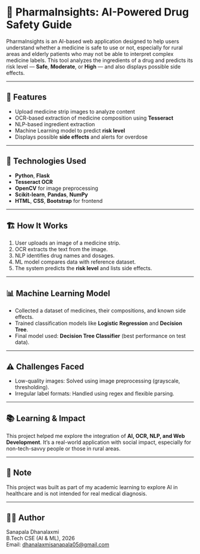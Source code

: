 # 💊 PharmaInsights: AI-Powered Drug Safety Guide

PharmaInsights is an AI-based web application designed to help users understand whether a medicine is safe to use or not, especially for rural areas and elderly patients who may not be able to interpret complex medicine labels. This tool analyzes the ingredients of a drug and predicts its risk level — **Safe**, **Moderate**, or **High** — and also displays possible side effects.

---

## 🚀 Features

- Upload medicine strip images to analyze content
- OCR-based extraction of medicine composition using **Tesseract**
- NLP-based ingredient extraction
- Machine Learning model to predict **risk level**
- Displays possible **side effects** and alerts for overdose

---

## 🧠 Technologies Used

- **Python**, **Flask**
- **Tesseract OCR**
- **OpenCV** for image preprocessing
- **Scikit-learn**, **Pandas**, **NumPy**
- **HTML**, **CSS**, **Bootstrap** for frontend

---

## 🏗️ How It Works

1. User uploads an image of a medicine strip.
2. OCR extracts the text from the image.
3. NLP identifies drug names and dosages.
4. ML model compares data with reference dataset.
5. The system predicts the **risk level** and lists side effects.

---

## 📊 Machine Learning Model

- Collected a dataset of medicines, their compositions, and known side effects.
- Trained classification models like **Logistic Regression** and **Decision Tree**.
- Final model used: **Decision Tree Classifier** (best performance on test data).

---

## ⚠️ Challenges Faced

- Low-quality images: Solved using image preprocessing (grayscale, thresholding).
- Irregular label formats: Handled using regex and flexible parsing.

---

## 📚 Learning & Impact

This project helped me explore the integration of **AI, OCR, NLP, and Web Development**. It’s a real-world application with social impact, especially for non-tech-savvy people or those in rural areas.

---


## 📌 Note

This project was built as part of my academic learning to explore AI in healthcare and is not intended for real medical diagnosis.

---

## 🧑‍💻 Author

Sanapala Dhanalaxmi  
B.Tech CSE (AI & ML), 2026  
Email: dhanalaxmisanapala05@gmail.com


